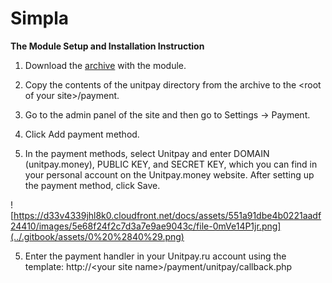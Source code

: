 # Simpla

**The Module Setup and Installation Instruction**

1. Download the [archive](https://github.com/unitpay/simpla-module) with the module.

2. Copy the contents of the unitpay directory from the archive to the &lt;root of your site&gt;/payment.

3. Go to the admin panel of the site and then go to Settings -&gt; Payment.

4. Click Add payment method.

5. In the payment methods, select Unitpay and enter DOMAIN \(unitpay.money\), PUBLIC KEY, and SECRET KEY, which you can find in your personal account on the Unitpay.money website. After setting up the payment method, click Save. 

![https://d33v4339jhl8k0.cloudfront.net/docs/assets/551a91dbe4b0221aadf24410/images/5e68f24f2c7d3a7e9ae9043c/file-0mVe14P1jr.png](../.gitbook/assets/0%20%2840%29.png)

5. Enter the payment handler in your Unitpay.ru account using the template: http://&lt;your site name&gt;/payment/unitpay/callback.php

